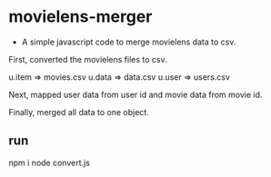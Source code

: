 # movielens-merger

- A simple javascript code to merge movielens data to csv.

First, converted the movielens files to csv.

u.item => movies.csv
u.data => data.csv
u.user => users.csv

Next, mapped user data from user id and movie data from movie id.

Finally, merged all data to one object.

## run

npm i
node convert.js
